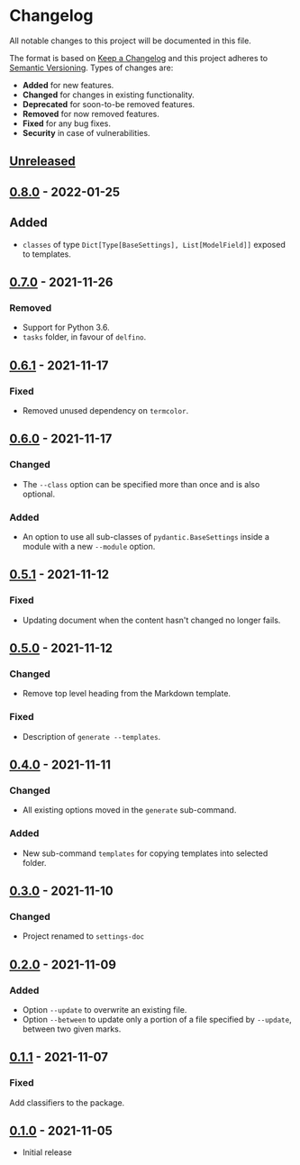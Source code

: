 # Changelog
All notable changes to this project will be documented in this file.

The format is based on [Keep a Changelog](http://keepachangelog.com/en/1.0.0/)
and this project adheres to [Semantic Versioning](http://semver.org/spec/v2.0.0.html).
Types of changes are:

- **Added** for new features.
- **Changed** for changes in existing functionality.
- **Deprecated** for soon-to-be removed features.
- **Removed** for now removed features.
- **Fixed** for any bug fixes.
- **Security** in case of vulnerabilities.

## [Unreleased]

## [0.8.0] - 2022-01-25

## Added

- `classes` of type `Dict[Type[BaseSettings], List[ModelField]]` exposed to templates.

## [0.7.0] - 2021-11-26

### Removed

- Support for Python 3.6.
- `tasks` folder, in favour of `delfino`.

## [0.6.1] - 2021-11-17

### Fixed

- Removed unused dependency on `termcolor`.

## [0.6.0] - 2021-11-17

### Changed

- The `--class` option can be specified more than once and is also optional.

### Added

- An option to use all sub-classes of `pydantic.BaseSettings` inside a module with a new `--module` option.

## [0.5.1] - 2021-11-12

### Fixed

- Updating document when the content hasn't changed no longer fails.

## [0.5.0] - 2021-11-12

### Changed

- Remove top level heading from the Markdown template.

### Fixed

- Description of `generate --templates`.

## [0.4.0] - 2021-11-11

### Changed

- All existing options moved in the `generate` sub-command.

### Added

- New sub-command `templates` for copying templates into selected folder.

## [0.3.0] - 2021-11-10

### Changed

- Project renamed to `settings-doc`

## [0.2.0] - 2021-11-09

### Added

- Option `--update` to overwrite an existing file.
- Option `--between` to update only a portion of a file specified by `--update`, between two given marks.

## [0.1.1] - 2021-11-07

### Fixed

Add classifiers to the package.

## [0.1.0] - 2021-11-05

- Initial release

[Unreleased]: https://github.com/radeklat/settings-doc/compare/0.8.0...HEAD
[0.8.0]: https://github.com/radeklat/settings-doc/compare/0.7.0...0.8.0
[0.7.0]: https://github.com/radeklat/settings-doc/compare/0.6.1...0.7.0
[0.6.1]: https://github.com/radeklat/settings-doc/compare/0.6.0...0.6.1
[0.6.0]: https://github.com/radeklat/settings-doc/compare/0.5.1...0.6.0
[0.5.1]: https://github.com/radeklat/settings-doc/compare/0.5.0...0.5.1
[0.5.0]: https://github.com/radeklat/settings-doc/compare/0.4.0...0.5.0
[0.4.0]: https://github.com/radeklat/settings-doc/compare/0.3.0...0.4.0
[0.3.0]: https://github.com/radeklat/settings-doc/compare/0.2.0...0.3.0
[0.2.0]: https://github.com/radeklat/settings-doc/compare/0.1.1...0.2.0
[0.1.1]: https://github.com/radeklat/settings-doc/compare/0.1.0...0.1.0
[0.1.0]: https://github.com/radeklat/settings-doc/compare/initial...0.1.0